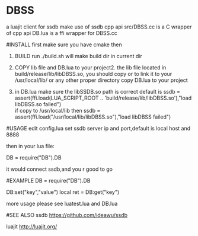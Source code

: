 # DBSS 
 a luajit client for ssdb 
make use of ssdb cpp api
src/DBSS.cc is a C wrapper of cpp api
DB.lua is a ffi wrapper for DBSS.cc

#INSTALL
first make sure you have cmake
then
1. BUILD
run
./build.sh
will make build dir in current dir

2. COPY lib file and DB.lua to your project2. 
the lib file located in build/release/lib/libDBSS.so, you should copy or to link it to your /usr/local/lib/ or any other proper directory
copy DB.lua to your project

3. in DB.lua make sure the libSSDB.so path is correct
default is 
ssdb = assert(ffi.load(LUA_SCRIPT_ROOT .. 'build/release/lib/libDBSS.so'),"load libDBSS.so failed")    
if copy to /usr/local/lib then
ssdb = assert(ffi.load("/usr/local/lib/libDBSS.so"),"load libDBSS failed")    

#USAGE
edit config.lua set ssdb server ip and port,default is local host and 8888

then in your lua file:

DB = require("DB").DB

it would connect ssdb,and you r good to go

#EXAMPLE
DB = require("DB").DB

DB:set("key","value")
local ret = DB:get("key")

more usage please
see luatest.lua and DB.lua

#SEE ALSO
ssdb
https://github.com/ideawu/ssdb

luajit
http://luajit.org/


